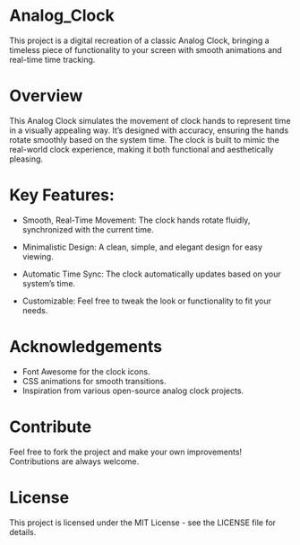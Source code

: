 # Analog_Clock
This project is a digital recreation of a classic Analog Clock, bringing a timeless piece of functionality to your screen with smooth animations and real-time time tracking.

# Overview
This Analog Clock simulates the movement of clock hands to represent time in a visually appealing way. It’s designed with accuracy, ensuring the hands rotate smoothly based on the system time. The clock is built to mimic the real-world clock experience, making it both functional and aesthetically pleasing.

# Key Features:
* Smooth, Real-Time Movement: The clock hands rotate fluidly, synchronized with the current time.

* Minimalistic Design: A clean, simple, and elegant design for easy viewing.

* Automatic Time Sync: The clock automatically updates based on your system’s time.

* Customizable: Feel free to tweak the look or functionality to fit your needs.

# Acknowledgements
* Font Awesome for the clock icons.
* CSS animations for smooth transitions.
* Inspiration from various open-source analog clock projects.

# Contribute
Feel free to fork the project and make your own improvements! Contributions are always welcome.

# License
This project is licensed under the MIT License - see the LICENSE file for details.

